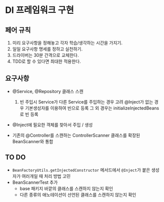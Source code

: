 # DI 프레임워크 구현

## 페어 규칙
1. 미리 요구사항을 정해놓고 각자 학습/생각하는 시간을 가지기.
2. 일일 요구사항 명세를 정하고 실천하기.
3. 드라이버는 30분 간격으로 교체한다.
4. TDD로 할 수 있다면 최대한 적용한다.

## 요구사항

- @Service, @Repository 클래스 스캔
    
    1. 빈 주입시 Service가 다른 Service를 주입하는 경우 고려
        @Inject가 없는 경우 기본생성자를 이용하여 빈으로 등록
        그 외 경우는 initializeInjectedBeans로 빈 등록

- @Inject에 필요한 객체를 찾아서 주입 / 생성
- 기존의 @Controller를 스캔하는 ControllerScanner 클래스를 확장된 BeanScanner와 통합

## TO DO
- `BeanFactoryUtils.getInjectedConstructor` 메서드에서 `@Inject`가 붙은 생성자가 여러개일 때 처리 방법 고민 
-  BeanScannerTest 추가
    - base 패키지 바깥의 클래스를 스캔하지 않는지 확인
    - 다른 종류의 애노테이션이 선언된 클래스를 스캔하지 않는지 확인